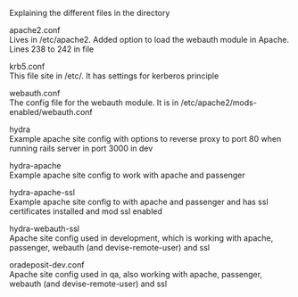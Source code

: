 Explaining the different files in the directory

apache2.conf  
   Lives in /etc/apache2. Added option to load the webauth module in Apache. Lines 238 to 242 in file

krb5.conf  
  This file site in /etc/. It has settings for kerberos principle

webauth.conf  
  The config file for the webauth module. It is in /etc/apache2/mods-enabled/webauth.conf

hydra  
   Example apache site config with options to reverse proxy to port 80 when running rails server in port 3000 in dev

hydra-apache  
  Example apache site config to work with apache and passenger

hydra-apache-ssl  
  Example apache site config to with apache and passenger and has ssl certificates installed and mod ssl enabled

hydra-webauth-ssl  
  Apache site config used in development, which is working with apache, passenger, webauth (and devise-remote-user) and ssl

oradeposit-dev.conf  
  Apache site config used in qa, also working with  apache, passenger, webauth (and devise-remote-user) and ssl

